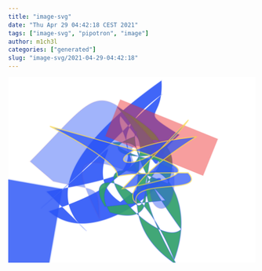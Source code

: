 ```yaml
---
title: "image-svg"
date: "Thu Apr 29 04:42:18 CEST 2021"
tags: ["image-svg", "pipotron", "image"]
author: m1ch3l
categories: ["generated"]
slug: "image-svg/2021-04-29-04:42:18"
---
```


![](image.svg)
